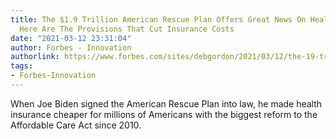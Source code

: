 ```yaml
---
title: The $1.9 Trillion American Rescue Plan Offers Great News On Health Insurance;
  Here Are The Provisions That Cut Insurance Costs
date: "2021-03-12 23:31:04"
author: Forbes - Innovation
authorlink: https://www.forbes.com/sites/debgordon/2021/03/12/the-19-trillion-american-rescue-act-offers-great-news-on-health-insurance-here-are-the-provisions-that-cut-insurance-costs/
tags:
- Forbes-Innovation
---
```

When Joe Biden signed the American Rescue Plan into law, he made health insurance cheaper for millions of Americans with the biggest reform to the Affordable Care Act since 2010.